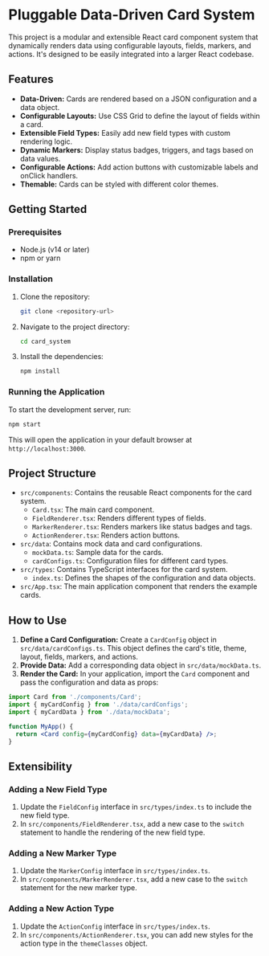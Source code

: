 # Pluggable Data-Driven Card System

This project is a modular and extensible React card component system that dynamically renders data using configurable layouts, fields, markers, and actions. It's designed to be easily integrated into a larger React codebase.

## Features

- **Data-Driven:** Cards are rendered based on a JSON configuration and a data object.
- **Configurable Layouts:** Use CSS Grid to define the layout of fields within a card.
- **Extensible Field Types:** Easily add new field types with custom rendering logic.
- **Dynamic Markers:** Display status badges, triggers, and tags based on data values.
- **Configurable Actions:** Add action buttons with customizable labels and onClick handlers.
- **Themable:** Cards can be styled with different color themes.

## Getting Started

### Prerequisites

- Node.js (v14 or later)
- npm or yarn

### Installation

1. Clone the repository:
   ```bash
   git clone <repository-url>
   ```
2. Navigate to the project directory:
   ```bash
   cd card_system
   ```
3. Install the dependencies:
   ```bash
   npm install
   ```

### Running the Application

To start the development server, run:

```bash
npm start
```

This will open the application in your default browser at `http://localhost:3000`.

## Project Structure

- `src/components`: Contains the reusable React components for the card system.
  - `Card.tsx`: The main card component.
  - `FieldRenderer.tsx`: Renders different types of fields.
  - `MarkerRenderer.tsx`: Renders markers like status badges and tags.
  - `ActionRenderer.tsx`: Renders action buttons.
- `src/data`: Contains mock data and card configurations.
  - `mockData.ts`: Sample data for the cards.
  - `cardConfigs.ts`: Configuration files for different card types.
- `src/types`: Contains TypeScript interfaces for the card system.
  - `index.ts`: Defines the shapes of the configuration and data objects.
- `src/App.tsx`: The main application component that renders the example cards.

## How to Use

1.  **Define a Card Configuration:** Create a `CardConfig` object in `src/data/cardConfigs.ts`. This object defines the card's title, theme, layout, fields, markers, and actions.
2.  **Provide Data:** Add a corresponding data object in `src/data/mockData.ts`.
3.  **Render the Card:** In your application, import the `Card` component and pass the configuration and data as props:

```jsx
import Card from './components/Card';
import { myCardConfig } from './data/cardConfigs';
import { myCardData } from './data/mockData';

function MyApp() {
  return <Card config={myCardConfig} data={myCardData} />;
}
```

## Extensibility

### Adding a New Field Type

1.  Update the `FieldConfig` interface in `src/types/index.ts` to include the new field type.
2.  In `src/components/FieldRenderer.tsx`, add a new case to the `switch` statement to handle the rendering of the new field type.

### Adding a New Marker Type

1.  Update the `MarkerConfig` interface in `src/types/index.ts`.
2.  In `src/components/MarkerRenderer.tsx`, add a new case to the `switch` statement for the new marker type.

### Adding a New Action Type

1.  Update the `ActionConfig` interface in `src/types/index.ts`.
2.  In `src/components/ActionRenderer.tsx`, you can add new styles for the action type in the `themeClasses` object.
